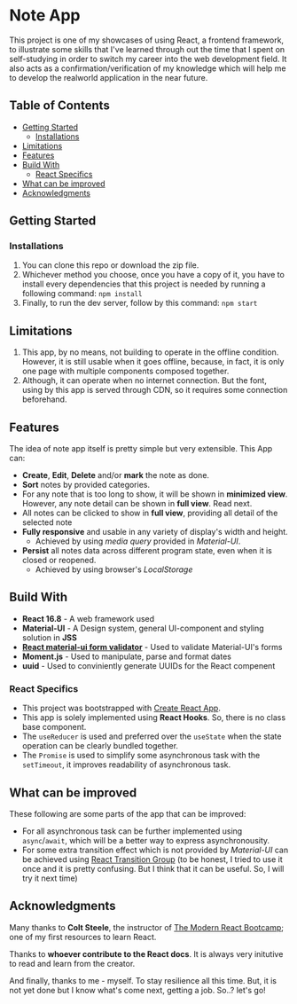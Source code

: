 # Note App
This project is one of my showcases of using React, a frontend framework, to illustrate some skills 
that I've learned through out the time that I spent on self-studying in order to switch my career into the web development field. It also acts as a confirmation/verification of my knowledge which will help me to develop the realworld application in the near future.

## Table of Contents
- [Getting Started](#getting-started)
  - [Installations](#installations)
- [Limitations](#limitations)
- [Features](#features)
- [Build With](#build-with)
  - [React Specifics](#react-specifics)
- [What can be improved](#what-can-be-improved)
- [Acknowledgments](#acknowledgments)

## Getting Started

### Installations
1. You can clone this repo or download the zip file. 
2. Whichever method you choose, once you have a copy of it, you have to install every dependencies that this project is needed by running a following command:
`npm install`
3. Finally, to run the dev server, follow by this command: `npm start`

## Limitations
1. This app, by no means, not building to operate in the offline condition. However, it is still usable when it goes offline, because, in fact, it is only one page with multiple components composed together.
2. Although, it can operate when no internet connection. But the font, using by this app is served through CDN, so it requires some connection beforehand.

## Features
The idea of note app itself is pretty simple but very extensible.
This App can:
* __Create__, __Edit__, __Delete__ and/or __mark__ the note as done.
* __Sort__ notes by provided categories.
* For any note that is too long to show, it will be shown in __minimized view__. However, any note detail can be shown in __full view__. Read next.
* All notes can be clicked to show in __full view__, providing all detail of the selected note
* __Fully responsive__ and usable in any variety of display's width and height.
  * Achieved by using *media query* provided in *Material-UI*.
* __Persist__ all notes data across different program state, even when it is closed or reopened.
  * Achieved by using browser's *LocalStorage*

## Build With
- __React 16.8__ - A web framework used
- __Material-UI__ - A Design system, general UI-component and styling solution in __JSS__
- __[React material-ui form validator](https://www.npmjs.com/package/react-material-ui-form-validator)__ - Used to validate Material-UI's forms
- __Moment.js__ - Used to manipulate, parse and format dates
- __uuid__ - Used to conviniently generate UUIDs for the React compenent

### React Specifics
* This project was bootstrapped with [Create React App](https://github.com/facebook/create-react-app).
* This app is solely implemented using __React Hooks__. So, there is no class base component.
* The `useReducer` is used and preferred over the `useState` when the state operation can be clearly bundled together.
* The `Promise` is used to simplify some asynchronous task with the `setTimeout`, it improves readability of asynchronous task.

## What can be improved
These following are some parts of the app that can be improved:
* For all asynchronous task can be further implemented using `async`/`await`, which will be a better way to express asynchronousity.
* For some extra transition effect which is not provided by *Material-UI* can be achieved using [React Transition Group](http://reactcommunity.org/react-transition-group/) (to be honest, I tried to use it once and it is pretty confusing. But I think that it can be useful. So, I will try it next time)

## Acknowledgments
Many thanks to __Colt Steele__, the instructor of [The Modern React Bootcamp](https://www.udemy.com/modern-react-bootcamp/); one of my first resources to learn React.

Thanks to __whoever contribute to the React docs__. It is always very initutive to read and learn from the creator.

And finally, thanks to me - myself. To stay resilience all this time. But, it is not yet done but I know what's come next, getting a job. So..? let's go!